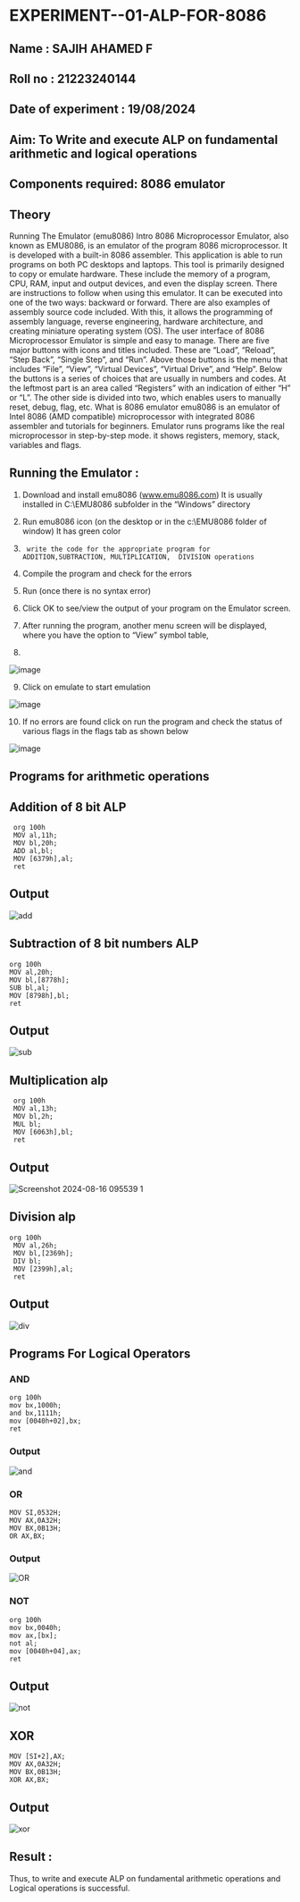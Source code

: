 # EXPERIMENT--01-ALP-FOR-8086
## Name : SAJIH AHAMED F
## Roll no : 21223240144
## Date of experiment : 19/08/2024





## Aim: To Write and execute ALP on fundamental arithmetic and logical operations
## Components required: 8086  emulator 
## Theory 
Running The Emulator (emu8086) Intro 8086 Microprocessor Emulator, also known as EMU8086, is an emulator of the program 8086 microprocessor. It is developed with a built-in 8086 assembler. This application is able to run programs on both PC desktops and laptops. This tool is primarily designed to copy or emulate hardware. These include the memory of a program, CPU, RAM, input and output devices, and even the display screen. There are instructions to follow when using this emulator. It can be executed into one of the two ways: backward or forward. There are also examples of assembly source code included. With this, it allows the programming of assembly language, reverse engineering, hardware architecture, and creating miniature operating system (OS). The user interface of 8086 Microprocessor Emulator is simple and easy to manage. There are five major buttons with icons and titles included. These are “Load”, “Reload”, “Step Back”, “Single Step”, and “Run”. Above those buttons is the menu that includes “File”, “View”, “Virtual Devices”, “Virtual Drive”, and “Help”. Below the buttons is a series of choices that are usually in numbers and codes. At the leftmost part is an area called “Registers” with an indication of either “H” or “L”. The other side is divided into two, which enables users to manually reset, debug, flag, etc. What is 8086 emulator emu8086 is an emulator of Intel 8086 (AMD compatible) microprocessor with integrated 8086 assembler and tutorials for beginners. Emulator runs programs like the real microprocessor in step-by-step mode. it shows registers, memory, stack, variables and flags.


 ## Running the Emulator :
1.	Download and install emu8086 (www.emu8086.com) It is usually installed in C:\EMU8086 subfolder in the “Windows” directory
2.	  Run  emu8086 icon (on the desktop or in the c:\EMU8086 folder of window) It has green color 
 
 
3.		write the code for the appropriate program for ADDITION,SUBTRACTION, MULTIPLICATION,  DIVISION operations 

4.	 Compile the program and check for the errors 
5.	Run (once there is no syntax error) 

6.	Click OK to see/view the output of your program on the Emulator screen. 


7.	After running the program, another menu screen will be displayed, where you have the option to “View” symbol table,
8.	 


![image](https://user-images.githubusercontent.com/36288975/189273263-d65baae9-4b8f-4723-afb3-c0ffa4052b04.png)











9.	Click on emulate to start emulation 








![image](https://user-images.githubusercontent.com/36288975/189273273-9bb36ec1-e2e8-4892-8d35-37707332bfdc.png)








10.	If no errors are found click on run the program and check the status of various flags in the flags tab as shown below 






![image](https://user-images.githubusercontent.com/36288975/189273277-113a2a33-4a40-4ff8-95a5-ecd3a1f504fe.png)







## Programs for arithmetic  operations

## Addition  of 8 bit ALP 

```
 org 100h
 MOV al,11h;
 MOV bl,20h;
 ADD al,bl;
 MOV [6379h],al;
 ret
```

## Output  
 ![add](https://github.com/user-attachments/assets/93c14da7-4a42-4019-93c5-95dc319e016b)

## Subtraction   of 8 bit numbers  ALP 
 ```
org 100h
 MOV al,20h;
 MOV bl,[8778h];
 SUB bl,al;
 MOV [8798h],bl;
 ret
```
## Output  
![sub](https://github.com/user-attachments/assets/ce51b32e-5220-4a78-ae12-62f3c74c0f87)

## Multiplication alp 
```
 org 100h
 MOV al,13h;
 MOV bl,2h;
 MUL bl;
 MOV [6063h],bl;
 ret
```
 ## Output  
![Screenshot 2024-08-16 095539 1](https://github.com/user-attachments/assets/883cbee8-44a2-470a-9175-0d751aefd306)


## Division alp 
```
org 100h
 MOV al,26h;
 MOV bl,[2369h];
 DIV bl;
 MOV [2399h],al;
 ret
```
## Output  

![div](https://github.com/user-attachments/assets/db916d46-1632-44ea-ab66-a747cf27a428)

## Programs For Logical Operators

### AND
```
org 100h
mov bx,1000h;
and bx,1111h;
mov [0040h+02],bx;
ret
```
### Output
![and](https://github.com/user-attachments/assets/ff66e0fc-187b-403b-ac56-b72ba597ac10)

### OR
```
MOV SI,0532H;
MOV AX,0A32H;
MOV BX,0B13H;
OR AX,BX;
```
### Output
![OR](https://github.com/user-attachments/assets/1bdd3676-2e87-4120-9fc8-cb318b351b3d)

### NOT

```
org 100h
mov bx,0040h;
mov ax,[bx]; 
not al;
mov [0040h+04],ax;
ret
```

## Output
![not](https://github.com/user-attachments/assets/9bd576d5-5b2f-418d-9af7-ed9f88e392c3)

## XOR

```
MOV [SI+2],AX;
MOV AX,0A32H;
MOV BX,0B13H;
XOR AX,BX;
```

## Output
![xor](https://github.com/user-attachments/assets/f68073e0-8f38-4d76-8402-aefbaaacab82)

## Result :
Thus, to write and execute ALP on fundamental arithmetic operations and Logical operations is successful.


 








